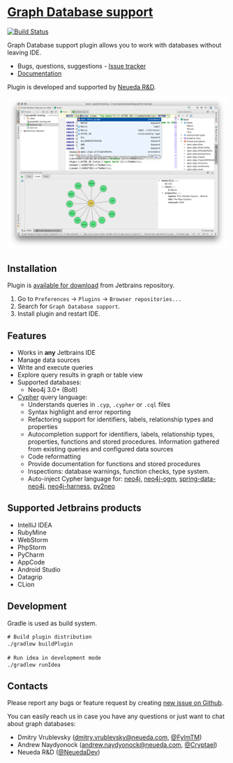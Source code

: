 # [Graph Database support](https://github.com/neueda/jetbrains-plugin-graph-database-support)
[![Build Status](https://travis-ci.org/neueda/jetbrains-plugin-graph-database-support.svg?branch=master)](https://travis-ci.org/neueda/jetbrains-plugin-graph-database-support)

Graph Database support plugin allows you to work with databases without leaving IDE.

- Bugs, questions, suggestions - [Issue tracker](https://github.com/neueda/jetbrains-plugin-graph-database-support/issues)
- [Documentation](https://neueda.gitbooks.io/jetbrains-plugin-graph-database-support/content)

Plugin is developed and supported by [Neueda R&D](http://neueda.lv/).

![plugin screenshot](screenshots/plugin.png)

## Installation

Plugin is [available for download](https://plugins.jetbrains.com/plugin/8087) from Jetbrains repository.

1. Go to `Preferences` -> `Plugins` -> `Browser repositories...`
2. Search for `Graph Database support`.
3. Install plugin and restart IDE.

## Features

- Works in **any** Jetbrains IDE
- Manage data sources
- Write and execute queries
- Explore query results in graph or table view
- Supported databases:
  - Neo4j 3.0+ (Bolt)
- [Cypher](https://github.com/opencypher/openCypher) query language:
  - Understands queries in `.cyp`, `.cypher` or `.cql` files
  - Syntax highlight and error reporting
  - Refactoring support for identifiers, labels, relationship types and properties
  - Autocompletion support for identifiers, labels, relationship types, properties, functions and stored procedures. Information gathered from existing queries and configured data sources
  - Code reformatting
  - Provide documentation for functions and stored procedures
  - Inspections: database warnings, function checks, type system.
  - Auto-inject Cypher language for:
   [neo4j](https://github.com/neo4j/neo4j),
   [neo4j-ogm](https://github.com/neo4j/neo4j-ogm),
   [spring-data-neo4j](https://github.com/spring-projects/spring-data-neo4j),
   [neo4j-harness](https://github.com/neo4j/neo4j/tree/3.1/community/neo4j-harness),
   [py2neo](https://github.com/nigelsmall/py2neo)

## Supported Jetbrains products

* IntelliJ IDEA
* RubyMine
* WebStorm
* PhpStorm
* PyCharm
* AppCode
* Android Studio
* Datagrip
* CLion

## Development

Gradle is used as build system.

```shell
# Build plugin distribution
./gradlew buildPlugin

# Run idea in development mode
./gradlew runIdea
```

## Contacts

Please report any bugs or feature request by creating [new issue on Github](https://github.com/neueda/jetbrains-plugin-graph-database-support/issues/new).

You can easily reach us in case you have any questions or just want to chat about graph databases:

- Dmitry Vrublevsky (dmitry.vrublevsky@neueda.com, [@FylmTM](https://twitter.com/FylmTM))
- Andrew Naydyonock (andrew.naydyonock@neueda.com, [@Cryptael](https://twitter.com/cryptael))
- Neueda R&D ([@NeuedaDev](https://twitter.com/NeuedaDev))

